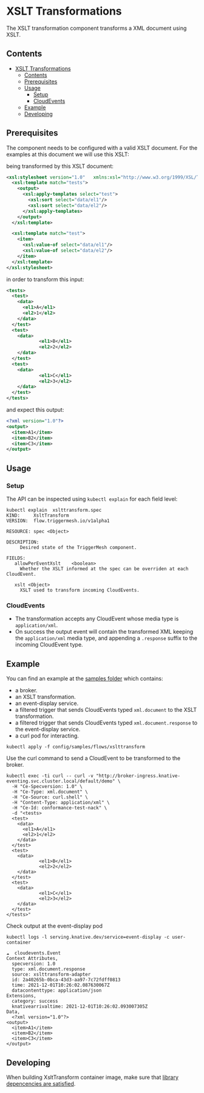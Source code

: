 # XSLT Transformations

The XSLT transformation component transforms a XML document using XSLT.

## Contents

- [XSLT Transformations](#xslt-transformations)
  - [Contents](#contents)
  - [Prerequisites](#prerequisites)
  - [Usage](#usage)
    - [Setup](#setup)
    - [CloudEvents](#cloudevents)
  - [Example](#example)
  - [Developing](#developing)

## Prerequisites

The component needs to be configured with a valid XSLT document.
For the examples at this document we will use this XSLT:

being transformed by this XSLT document:

```xml
<xsl:stylesheet version="1.0"	xmlns:xsl="http://www.w3.org/1999/XSL/Transform">
  <xsl:template match="tests">
    <output>
      <xsl:apply-templates select="test">
        <xsl:sort select="data/el1"/>
        <xsl:sort select="data/el2"/>
      </xsl:apply-templates>
    </output>
  </xsl:template>

  <xsl:template match="test">
    <item>
      <xsl:value-of select="data/el1"/>
      <xsl:value-of select="data/el2"/>
    </item>
  </xsl:template>
</xsl:stylesheet>
```

in order to transform this input:

```xml
<tests>
  <test>
    <data>
      <el1>A</el1>
      <el2>1</el2>
    </data>
  </test>
  <test>
    <data>
			<el1>B</el1>
			<el2>2</el2>
    </data>
  </test>
  <test>
    <data>
			<el1>C</el1>
			<el2>3</el2>
    </data>
  </test>
</tests>
```

and expect this output:

```xml
<?xml version="1.0"?>
<output>
  <item>A1</item>
  <item>B2</item>
  <item>C3</item>
</output>
```
## Usage

### Setup

The API can be inspected using `kubectl explain` for each field level:

```console
kubectl explain  xslttransform.spec
KIND:     XsltTransform
VERSION:  flow.triggermesh.io/v1alpha1

RESOURCE: spec <Object>

DESCRIPTION:
     Desired state of the TriggerMesh component.

FIELDS:
   allowPerEventXslt    <boolean>
     Whether the XSLT informed at the spec can be overriden at each CloudEvent.

   xslt <Object>
     XSLT used to transform incoming CloudEvents.
```

### CloudEvents

- The transformation accepts any CloudEvent whose media type is `application/xml`.
- On success the output event will contain the transformed XML keeping the `application/xml` media type, and appending a `.response` suffix to the incoming CloudEvent type.

## Example

You can find an example at the [samples folder](../../config/samples/flows/xslttransform) which contains:

- a broker.
- an XSLT transformation.
- an event-display service.
- a filtered trigger that sends CloudEvents typed `xml.document` to the XSLT transformation.
- a filtered trigger that sends CloudEvents typed `xml.document.response` to the event-display service.
- a curl pod for interacting.

```console
kubectl apply -f config/samples/flows/xslttransform
```

Use the curl command to send a CloudEvent to be transformed to the broker.

```console
kubectl exec -ti curl -- curl -v "http://broker-ingress.knative-eventing.svc.cluster.local/default/demo" \
  -H "Ce-Specversion: 1.0" \
  -H "Ce-Type: xml.document" \
  -H "Ce-Source: curl.shell" \
  -H "Content-Type: application/xml" \
  -H "Ce-Id: conformance-test-nack" \
  -d "<tests>
  <test>
    <data>
      <el1>A</el1>
      <el2>1</el2>
    </data>
  </test>
  <test>
    <data>
			<el1>B</el1>
			<el2>2</el2>
    </data>
  </test>
  <test>
    <data>
			<el1>C</el1>
			<el2>3</el2>
    </data>
  </test>
</tests>"
```

Check output at the event-display pod

```console
kubectl logs -l serving.knative.dev/service=event-display -c user-container

☁️  cloudevents.Event
Context Attributes,
  specversion: 1.0
  type: xml.document.response
  source: xslttransform-adapter
  id: 2a40265b-0bca-43d3-aa97-7c72fdff0813
  time: 2021-12-01T10:26:02.087630067Z
  datacontenttype: application/json
Extensions,
  category: success
  knativearrivaltime: 2021-12-01T10:26:02.093007305Z
Data,
  <?xml version="1.0"?>
<output>
  <item>A1</item>
  <item>B2</item>
  <item>C3</item>
</output>
```

## Developing

When building XsltTransform container image, make sure that [library depencencies are satisfied](../../hack/images/xslttransform).
